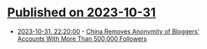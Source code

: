 # [Published on 2023-10-31](index.md)

* [2023-10-31, 22:20:00](https://yro.slashdot.org/story/23/10/31/2117238/china-removes-anonymity-of-bloggers-accounts-with-more-than-500000-followers?utm_source=rss1.0mainlinkanon&utm_medium=feed) - [China Removes Anonymity of Bloggers' Accounts With More Than 500,000 Followers](https://yro.slashdot.org/story/23/10/31/2117238/china-removes-anonymity-of-bloggers-accounts-with-more-than-500000-followers?utm_source=rss1.0mainlinkanon&utm_medium=feed)
